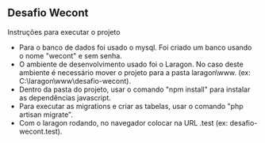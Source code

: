 

## Desafio Wecont
Instruções para executar o projeto
- Para o banco de dados foi usado o mysql. Foi criado um banco usando o nome "wecont" e sem senha.
- O ambiente de desenvolvimento usado foi o Laragon. No caso deste ambiente é necessário mover o projeto para a pasta laragon\www. (ex: C:\laragon\www\desafio-wecont).
- Dentro da pasta do projeto, usar o comando "npm install" para instalar as dependências javascript.
- Para executar as migrations e criar as tabelas, usar o comando "php artisan migrate".
- Com o laragon rodando, no navegador colocar na URL <nome-do-projeto>.test (ex: desafio-wecont.test).




